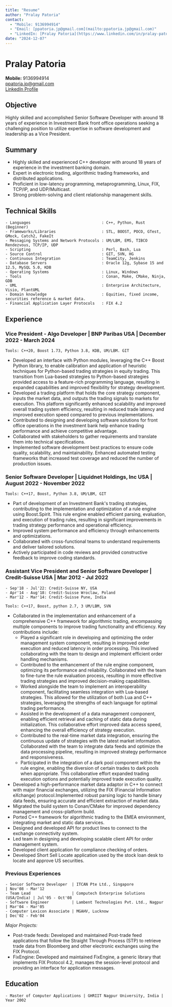 ```yaml
---
title: "Resume"
author: "Pralay Patoria"
contact:
  - "Mobile: 9136994914"
  - "Email: [ppatoria.jp@gmail.com](mailto:ppatoria.jp@gmail.com)"
  - "LinkedIn: [Pralay Patoria](https://www.linkedin.com/in/pralay-patoria-a5966a31/)"
date: "2024-12-07"
---
```


# Pralay Patoria
**Mobile:** 9136994914  
[ppatoria.jp@gmail.com](mailto:ppatoria.jp@gmail.com)  
[LinkedIn Profile](https://www.linkedin.com/in/pralay-patoria-a5966a31/)  

## Objective
Highly skilled and accomplished Senior Software Developer with around 18 years
of experience in Investment Bank front office operations seeking a challenging
position to utilize expertise in software development and leadership as a Vice
President.


## Summary
- Highly skilled and experienced C++ developer with around 18 years of
  experience in the investment banking domain.
- Expert in electronic trading, algorithmic trading frameworks, and distributed
  applications.
- Proficient in low-latency programming, metaprogramming, Linux, FIX, TCP/IP,
  and UDP/Multicast.
- Strong problem-solving and client relationship management skills.

## Technical Skills
```
- Languages                               : C++, Python, Rust (Beginner)
- Frameworks/Libraries                    : STL, BOOST, POCO, GTest, GMock, Catch2, FakeIt
- Messaging Systems and Network Protocols : UM/LBM, EMS, TIBCO Rendezvous, TCP/IP, UDP
- Scripting                               : Perl, Bash, Lua
- Source Control                          : GIT, SVN, HG
- Continuous Integration                  : TeamCity, Jenkins
- Database Servers                        : Oracle 12g, Sybase 15 and 12.5, MySQL 5.0, KDB
- Operating Systems                       : Linux, Windows
- Tools                                   : Conan, Make, CMake, Ninja, GDB
- UML                                     : Enterprise Architecture, Visio, PlantUML
- Domain knowledge                        : Equities, fixed income, securities reference & market data.
- Financial Application Layer Protocols   : FIX 4.2
```

## Experience

### Vice President - Algo Developer | BNP Paribas USA | December 2022 - March 2024
```
Tools: C++20, Boost 1.73, Python 3.8, KDB, UM/LBM. GIT
```
- Developed an interface with Python modules, leveraging the C++ Boost Python library, to enable calibration and application of heuristic techniques for Python-based trading strategies in equity trading. This transition from Lua-based strategies to Python-based strategies provided access to a feature-rich programming language, resulting in expanded capabilities and improved flexibility for strategy development.
- Developed a trading platform that holds the core strategy component, inputs the market data, and outputs the trading signals to markets for execution. This platform significantly enhanced scalability and improved overall trading system efficiency, resulting in reduced trade latency and improved execution speed compared to previous implementations.
- Contributed to designing and developing software solutions for front office operations in the investment bank help enhance trading performance and achieve competitive advantage.
- Collaborated with stakeholders to gather requirements and translate them into technical specifications. 
- Implemented software development best practices to ensure code quality, scalability, and maintainability. Enhanced automated testing frameworks that increased test coverage and reduced the number of production issues.

### Senior Software Developer | Liquidnet Holdings, Inc USA | August 2022 - November 2022
```
Tools: C++17, Boost, Python 3.8, UM/LBM, GIT
```
- Part of development of an Investment Bank's trading strategies, contributing to the implementation and optimization of a rule engine using Boost.Spirit. This rule engine enabled efficient parsing, evaluation, and execution of trading rules, resulting in significant improvements in trading strategy performance and operational efficiency.
- Improved system performance and efficiency through enhancements and optimizations.
- Collaborated with cross-functional teams to understand requirements and deliver tailored solutions.
- Actively participated in code reviews and provided constructive feedback to  improve coding standards.

### Assistant Vice President and Senior Software Developer | Credit-Suisse USA | Mar 2012 - Jul 2022
```
- Sep'18 - Jul'22: Credit-Suisse NY, USA
- Apr'14 - Aug'18: Credit-Suisse Wroclaw, Poland
- Mar'12 - Mar'14: Credit-Suisse Pune, India
```
```
Tools: C++17, Boost, python 2.7, 3 UM/LBM, SVN
```
- Collaborated in the implementation and enhancement of a comprehensive C++ framework for algorithmic trading, encompassing multiple components to improve trading functionality and efficiency. Key contributions include:
  - Played a significant role in developing and optimizing the order management system component, resulting in improved order execution and reduced latency in order processing. This involved collaborating with the team to design and implement efficient order handling mechanisms.
  - Contributed to the enhancement of the rule engine component, optimizing its performance and reliability. Collaborated with the team to fine-tune the rule evaluation process, resulting in more effective trading strategies and improved decision-making capabilities.
  - Worked alongside the team to implement an interoperability component, facilitating seamless integration with Lua-based strategies. This allowed for the utilization of both Lua and C++ strategies, leveraging the strengths of each language for optimal trading performance.
  - Assisted in the development of a data management component, enabling efficient retrieval and caching of static data during initialization. This collaborative effort improved data access speed, enhancing the overall efficiency of strategy execution.
  - Contributed to the real-time market data integration, ensuring the continuous update of strategies with the latest market information. Collaborated with the team to integrate data feeds and optimize the data processing pipeline, resulting in improved strategy performance and responsiveness.
  - Participated in the integration of a dark pool component within the rule engine, enabling the diversion of certain trades to dark pools when appropriate. This collaborative effort expanded trading execution options and potentially improved trade execution quality.
- Developed a high-performance market data adaptor in C++ to connect with major financial exchanges, utilizing the FIX (Financial Information eXchange) protocol.Implemented robust parsing logic to handle binary data feeds, ensuring accurate and efficient extraction of market data.
- Migrated the build system to Conan/CMake for improved dependency management and cross-platform build.
- Ported C++ framework for algorithmic trading to the EMEA environment, integrating market and static data services.
- Designed and developed API for product lines to connect to the exchange connectivity system.
- Led team in designing and developing scalable client API for order management system.
- Developed client application for compliance checking of orders.
- Developed Short Sell Locate application used by the stock loan desk to locate and approve US securities.

### Previous Experiences
```
- Senior Software Developer  | ITCAN Pte Ltd., Singapore                  | Nov'08 - Mar'12
- Team Lead                  | Computech Enterprise Solutions (USA/India) | Jul'05 - Oct'08
- Software Engineer          | Lambent Technologies Pvt. Ltd., Nagpur     | Mar'04 - Mar'05
- Computer Lexicon Associate | MGAHV, Lucknow                             | Dec'02 - Feb'04
```
*Major Projects:*  
- Post-trade feeds: Developed and maintained Post-trade feed applications that
  follow the Straight Through Process (STP) to retrieve trade data from
  Bloomberg and other electronic exchanges using the FIX Protocol.
- FixEngine: Developed and maintained FixEngine, a generic library that
  implements FIX Protocol 4.2, manages the session-level protocol and providing
  an interface for application messages.

## Education
```
- Master of Computer Applications | GHRIIT Nagpur University, India | Year 2002
```
